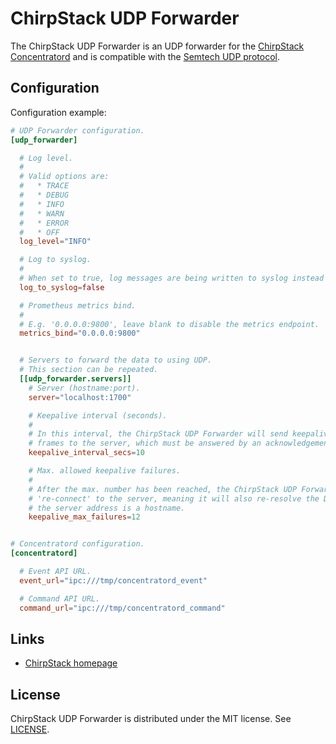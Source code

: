 # ChirpStack UDP Forwarder

The ChirpStack UDP Forwarder is an UDP forwarder for the [ChirpStack Concentratord](https://www.chirpstack.io/docs/chirpstack-concentratord/index.html)
and is compatible with the [Semtech UDP protocol](https://github.com/Lora-net/packet_forwarder/blob/master/PROTOCOL.TXT).

## Configuration

Configuration example:

```toml
# UDP Forwarder configuration.
[udp_forwarder]

  # Log level.
  #
  # Valid options are:
  #   * TRACE
  #   * DEBUG
  #   * INFO
  #   * WARN
  #   * ERROR
  #   * OFF
  log_level="INFO"

  # Log to syslog.
  #
  # When set to true, log messages are being written to syslog instead of stdout.
  log_to_syslog=false

  # Prometheus metrics bind.
  #
  # E.g. '0.0.0.0:9800', leave blank to disable the metrics endpoint.
  metrics_bind="0.0.0.0:9800"


  # Servers to forward the data to using UDP.
  # This section can be repeated.
  [[udp_forwarder.servers]]
    # Server (hostname:port).
    server="localhost:1700"

    # Keepalive interval (seconds).
    #
    # In this interval, the ChirpStack UDP Forwarder will send keepalive
    # frames to the server, which must be answered by an acknowledgement.
    keepalive_interval_secs=10

    # Max. allowed keepalive failures.
    #
    # After the max. number has been reached, the ChirpStack UDP Forwarder will
    # 're-connect' to the server, meaning it will also re-resolve the DNS in case
    # the server address is a hostname.
    keepalive_max_failures=12


# Concentratord configuration.
[concentratord]

  # Event API URL.
  event_url="ipc:///tmp/concentratord_event"

  # Command API URL.
  command_url="ipc:///tmp/concentratord_command"
```

## Links

* [ChirpStack homepage](https://www.chirpstack.io/)

## License

ChirpStack UDP Forwarder is distributed under the MIT license. See
[LICENSE](https://github.com/brocaar/chirpstack-udp-bridge/blob/master/LICENSE).
